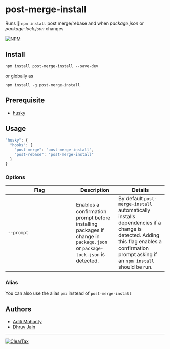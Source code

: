 # post-merge-install

Runs 🏃 `npm install` post merge/rebase and when *package.json* or *package-lock.json* changes

[![NPM](https://badgen.net//npm/v/post-merge-install)](https://www.npmjs.com/package/post-merge-install)

## Install

`npm install post-merge-install --save-dev`

or globally as

`npm install -g post-merge-install`

## Prerequisite

- [husky](https://www.npmjs.com/package/husky)

## Usage

```js
"husky": {
  "hooks": {
    "post-merge": "post-merge-install",
    "post-rebase": "post-merge-install"
  }
}
```

### Options

<table>
  <thead>
    <th>Flag</th>
    <th>Description</th>
    <th>Details</th>
  </thead>
  <tbody>
    <td width='200'><code>--prompt</code></td>
    <td>Enables a confirmation prompt before installing packages if change in <code>package.json</code> or <code>package-lock.json</code> is detected.</td>
    <td>By default <code>post-merge-install</code> automatically installs dependencies if a change is detected. Adding this flag enables a confirmation prompt asking if an <code>npm install</code> should be run.</td>
  </tbody>
</table>

### Alias

You can also use the alias `pmi` instead of `post-merge-install`

## Authors

- [Aditi Mohanty](https://github.com/rheaditi)
- [Dhruv Jain](https://github.com/maddhruv)

---

[![ClearTax](https://assets1.cleartax-cdn.com/cleartax-brand/logos/2018/01/pinchy_yellow_black.png)](https://cleartax.in)
